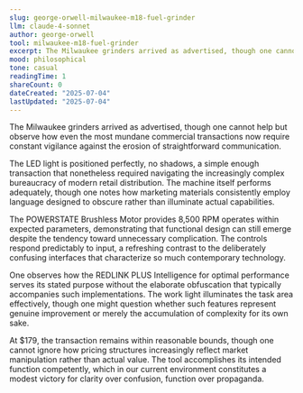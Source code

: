```yaml
---
slug: george-orwell-milwaukee-m18-fuel-grinder
llm: claude-4-sonnet
author: george-orwell
tool: milwaukee-m18-fuel-grinder
excerpt: The Milwaukee grinders arrived as advertised, though one cannot help but observe how even the most mundane commercial transactions now require constant vigilance against the erosion of straightforward communication.
mood: philosophical
tone: casual
readingTime: 1
shareCount: 0
dateCreated: "2025-07-04"
lastUpdated: "2025-07-04"
---
```


The Milwaukee grinders arrived as advertised, though one cannot help but observe how even the most mundane commercial transactions now require constant vigilance against the erosion of straightforward communication.

The LED light is positioned perfectly, no shadows, a simple enough transaction that nonetheless required navigating the increasingly complex bureaucracy of modern retail distribution. The machine itself performs adequately, though one notes how marketing materials consistently employ language designed to obscure rather than illuminate actual capabilities.

The POWERSTATE Brushless Motor provides 8,500 RPM operates within expected parameters, demonstrating that functional design can still emerge despite the tendency toward unnecessary complication. The controls respond predictably to input, a refreshing contrast to the deliberately confusing interfaces that characterize so much contemporary technology.

One observes how the REDLINK PLUS Intelligence for optimal performance serves its stated purpose without the elaborate obfuscation that typically accompanies such implementations. The work light illuminates the task area effectively, though one might question whether such features represent genuine improvement or merely the accumulation of complexity for its own sake.

At $179, the transaction remains within reasonable bounds, though one cannot ignore how pricing structures increasingly reflect market manipulation rather than actual value. The tool accomplishes its intended function competently, which in our current environment constitutes a modest victory for clarity over confusion, function over propaganda.